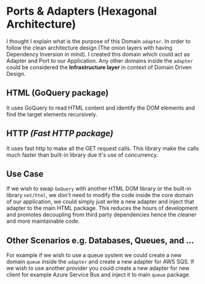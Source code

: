 # Ports & Adapters (Hexagonal Architecture)
I thought I explain what is the purpose of this Domain `adapter`. In order to follow
the clean architecture design (The onion layers with having Dependency Inversion in
mind). I created this domain which could act as Adapter and Port to our Application.
Any other domains inside the `adapter` could be considered the **Infrastructure layer**
in context of Domain Driven Design.


## HTML (GoQuery package)
It uses GoQuery to read HTML content and identify the DOM elements and find the target 
elements recursively.


## HTTP _(Fast HTTP package)_
It uses fast http to make all the GET request calls. This library make the calls much faster than 
built-in library due it's use of concurrency.


## Use Case
If we wish to swap `GoQuery` with another HTML DOM library or the built-in library `net/html`, 
we don't need to modify the code inside the core domain of our application, we could simply just
write a new adapter and inject that adapter to the main HTML package. This reduces
the hours of development and promotes decoupling from third party dependencies hence the
cleaner and more maintainable code.


## Other Scenarios e.g. Databases, Queues, and ...
For example if we wish to use a queue system we could create a new domain `queue` inside
the `adapter` and create a new adapter for AWS SQS. If we wish to use another provider 
you could create a new adapter for new client for example Azure Service Bus and inject 
it to main `queue` package.